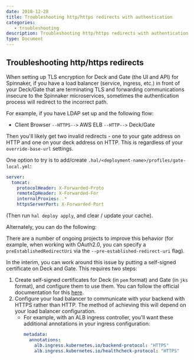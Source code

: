 ```yaml
---
date: 2018-12-28
title: Troubleshooting http/https redirects with authentication
categories:
   - troubleshooting
description: Troubleshooting http/https redirects with authentication
type: Document
---
```


## Troubleshooting http/https redirects

When setting up TLS encryption for Deck and Gate (the UI and API) for Spinnaker, if you have a load balancer (service, ingress, etc.) in front of your Deck/Gate that are terminating TLS and forwarding communications insecure to the Spinnaker microservices, sometimes the authentication process will redirect to the incorrect path.

For example, if you have LDAP set up and the following flow:

* Client Browser `--HTTPS-->` AWS ELB `--HTTP-->` Deck/Gate

Then you'll likely get two invalid redirects - one to your gate address on HTTP and one on your deck address on HTTP.  This is regardless of your `override-base-url` settings.

One option to try is to add/create `.hal/<deployment-name>/profiles/gate-local.yml`:

```yml
server:
  tomcat:
    protocolHeader: X-Forwarded-Proto
    remoteIpHeader: X-Forwarded-For
    internalProxies: .*
    httpsServerPort: X-Forwarded-Port
```

(Then run `hal deploy apply`, and clear / update your cache).

Alternately, you can do the following:

There are a number of ongoing projects to improve this behavior (for example, when working with OAuth2.0, you can specify a `preEstablishedRedirectUri` via the `--pre-established-redirect-uri` flag).

In the interim, you can work around this issue by putting a self-signed certificate on Deck and Gate.  This requires two steps:

1. Create self-signed certificates for Deck (in `pem` format) and Gate (in `jks` format), and configure them to use them.  You can follow the official documentation for this [here](https://www.spinnaker.io/setup/security/authentication/ssl/).
1. Configure your load balancer to communicate with your backend with HTTPS rather than HTTP.  The method of achieving this will depend on your load balancer configuration.
    * For example, with an ALB ingress controller, you'll want these additional annotations in your ingress configuration:
        ```yaml
        metadata:
          annotations:
            alb.ingress.kubernetes.io/backend-protocol: "HTTPS"
            alb.ingress.kubernetes.io/healthcheck-protocol: "HTTPS"
        ```